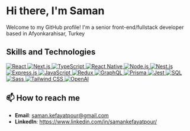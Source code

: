 # Hi there, I'm Saman
Welcome to my GitHub profile! I'm a senior front-end/fullstack developer based in Afyonkarahisar, Turkey

## Skills and Technologies

  <p align="left">
  <a target="_blank" rel="noopener noreferrer nofollow" href="https://reactjs.org/">
    <img src="https://img.shields.io/badge/react-%2361DAFB.svg?style=flat-square&logo=react&logoColor=black" alt="React" />
  </a>
  <a target="_blank" rel="noopener noreferrer nofollow" href="https://nextjs.org/">
    <img src="https://img.shields.io/badge/next.js-%23000000.svg?style=flat-square&logo=next.js&logoColor=white" alt="Next.js" />
  </a>
  <a target="_blank" rel="noopener noreferrer nofollow" href="https://www.typescriptlang.org/">
    <img src="https://img.shields.io/badge/typescript-%233178C6.svg?style=flat-square&logo=typescript&logoColor=white" alt="TypeScript" />
  </a>
  <a target="_blank" rel="noopener noreferrer nofollow" href="https://reactnative.dev/">
    <img src="https://img.shields.io/badge/React%20Native-%2300B8D8.svg?style=flat-square&logo=react-native&logoColor=white" alt="React Native" />
  </a>
  <a target="_blank" rel="noopener noreferrer nofollow" href="https://nodejs.org/">
    <img src="https://img.shields.io/badge/node.js-%2343853D.svg?style=flat-square&logo=node.js&logoColor=white" alt="Node.js" />
  </a>
  <a target="_blank" rel="noopener noreferrer nofollow" href="https://nestjs.com/">
    <img src="https://img.shields.io/badge/nestjs-%23E0234E.svg?style=flat-square&logo=nestjs&logoColor=white" alt="Nest.js" />
  </a>
  <a target="_blank" rel="noopener noreferrer nofollow" href="https://expressjs.com/">
    <img src="https://img.shields.io/badge/Express.js-000000.svg?logo=express&logoColor=fff&style=flat" alt="Express.js"/>
  </a>
  <a target="_blank" rel="noopener noreferrer nofollow" href="https://developer.mozilla.org/en-US/docs/Web/JavaScript">
    <img src="https://img.shields.io/badge/javascript-%23F7DF1E.svg?style=flat-square&logo=javascript&logoColor=black" alt="JavaScript" />
  </a>
  <a target="_blank" rel="noopener noreferrer nofollow" href="https://redux.js.org/">
    <img src="https://img.shields.io/badge/redux-%23764ABC.svg?style=flat-square&logo=redux&logoColor=white" alt="Redux" />
  </a>
  <a target="_blank" rel="noopener noreferrer nofollow" href="https://graphql.org/">
    <img src="https://img.shields.io/badge/graphql-%23E10098.svg?style=flat-square&logo=graphql&logoColor=white" alt="GraphQL" />
  </a>
  <a target="_blank" rel="noopener noreferrer nofollow" href="https://www.prisma.io/">
    <img src="https://img.shields.io/badge/prisma-%232D3748.svg?style=flat-square&logo=prisma&logoColor=white" alt="Prisma" />
  </a>
  <a target="_blank" rel="noopener noreferrer nofollow" href="https://jestjs.io/">
    <img src="https://img.shields.io/badge/jest-%23C21325.svg?style=flat-square&logo=jest&logoColor=white" alt="Jest" />
  </a>
  <a target="_blank" rel="noopener noreferrer nofollow" href="https://www.sql.org/">
    <img src="https://img.shields.io/badge/sql-%23476EAA.svg?style=flat-square&logo=postgresql&logoColor=white" alt="SQL" />
  </a>
  <a target="_blank" rel="noopener noreferrer nofollow" href="https://sass-lang.com/">
    <img src="https://img.shields.io/badge/sass-%23CC6699.svg?style=flat-square&logo=sass&logoColor=white" alt="Sass" />
  </a>
  <a target="_blank" rel="noopener noreferrer nofollow" href="https://tailwindcss.com/">
    <img src="https://img.shields.io/badge/tailwindcss-%2338B2AC.svg?style=flat-square&logo=tailwind-css&logoColor=white" alt="Tailwind CSS" />
  </a>
  <a target="_blank" rel="noopener noreferrer nofollow" href="https://openai.com/">
    <img src="https://img.shields.io/badge/openai-%2346A2F1.svg?style=flat-square&logo=openai&logoColor=white" alt="OpenAI" />
  </a>
</p>


## 📫 How to reach me

- **Email**: saman.kefayatpour@gmail.com
- **LinkedIn**: https://www.linkedin.com/in/samankefayatpour/

